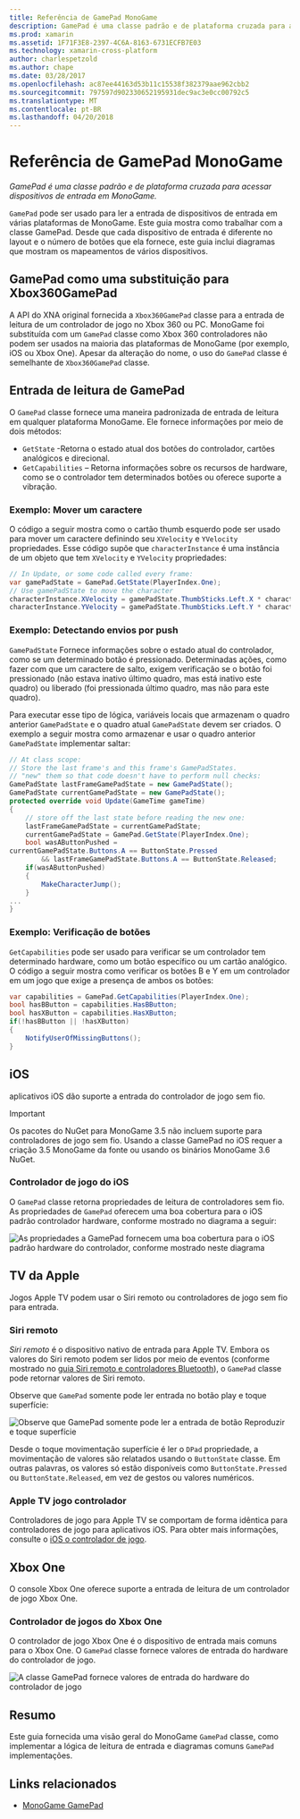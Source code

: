 ```yaml
---
title: Referência de GamePad MonoGame
description: GamePad é uma classe padrão e de plataforma cruzada para acessar dispositivos de entrada em MonoGame.
ms.prod: xamarin
ms.assetid: 1F71F3E8-2397-4C6A-8163-6731ECFB7E03
ms.technology: xamarin-cross-platform
author: charlespetzold
ms.author: chape
ms.date: 03/28/2017
ms.openlocfilehash: ac87ee44163d53b11c15538f382379aae962cbb2
ms.sourcegitcommit: 797597d902330652195931dec9ac3e0cc00792c5
ms.translationtype: MT
ms.contentlocale: pt-BR
ms.lasthandoff: 04/20/2018
---
```

# <a name="monogame-gamepad-reference"></a>Referência de GamePad MonoGame

_GamePad é uma classe padrão e de plataforma cruzada para acessar dispositivos de entrada em MonoGame._

`GamePad` pode ser usado para ler a entrada de dispositivos de entrada em várias plataformas de MonoGame. Este guia mostra como trabalhar com a classe GamePad. Desde que cada dispositivo de entrada é diferente no layout e o número de botões que ela fornece, este guia inclui diagramas que mostram os mapeamentos de vários dispositivos.

## <a name="gamepad-as-a-replacement-for-xbox360gamepad"></a>GamePad como uma substituição para Xbox360GamePad

A API do XNA original fornecida a `Xbox360GamePad` classe para a entrada de leitura de um controlador de jogo no Xbox 360 ou PC. MonoGame foi substituída com um `GamePad` classe como Xbox 360 controladores não podem ser usados na maioria das plataformas de MonoGame (por exemplo, iOS ou Xbox One). Apesar da alteração do nome, o uso do `GamePad` classe é semelhante de `Xbox360GamePad` classe.

## <a name="reading-input-from-gamepad"></a>Entrada de leitura de GamePad

O `GamePad` classe fornece uma maneira padronizada de entrada de leitura em qualquer plataforma MonoGame. Ele fornece informações por meio de dois métodos:

- `GetState` -Retorna o estado atual dos botões do controlador, cartões analógicos e direcional.
- `GetCapabilities` – Retorna informações sobre os recursos de hardware, como se o controlador tem determinados botões ou oferece suporte a vibração.

### <a name="example-moving-a-character"></a>Exemplo: Mover um caractere

O código a seguir mostra como o cartão thumb esquerdo pode ser usado para mover um caractere definindo seu `XVelocity` e `YVelocity` propriedades. Esse código supõe que `characterInstance` é uma instância de um objeto que tem `XVelocity` e `YVelocity` propriedades:

```csharp
// In Update, or some code called every frame:
var gamePadState = GamePad.GetState(PlayerIndex.One);
// Use gamePadState to move the character
characterInstance.XVelocity = gamePadState.ThumbSticks.Left.X * characterInstance.MaxSpeed;
characterInstance.YVelocity = gamePadState.ThumbSticks.Left.Y * characterInstance.MaxSpeed;
```

### <a name="example-detecting-pushes"></a>Exemplo: Detectando envios por push

`GamePadState` Fornece informações sobre o estado atual do controlador, como se um determinado botão é pressionado. Determinadas ações, como fazer com que um caractere de salto, exigem verificação se o botão foi pressionado (não estava inativo último quadro, mas está inativo este quadro) ou liberado (foi pressionada último quadro, mas não para este quadro). 

Para executar esse tipo de lógica, variáveis locais que armazenam o quadro anterior `GamePadState` e o quadro atual `GamePadState` devem ser criados. O exemplo a seguir mostra como armazenar e usar o quadro anterior `GamePadState` implementar saltar:

```csharp
// At class scope:
// Store the last frame's and this frame's GamePadStates.
// "new" them so that code doesn't have to perform null checks:
GamePadState lastFrameGamePadState = new GamePadState();
GamePadState currentGamePadState = new GamePadState();
protected override void Update(GameTime gameTime)
{
    // store off the last state before reading the new one:
    lastFrameGamePadState = currentGamePadState;
    currentGamePadState = GamePad.GetState(PlayerIndex.One);
    bool wasAButtonPushed = 
currentGamePadState.Buttons.A == ButtonState.Pressed
        && lastFrameGamePadState.Buttons.A == ButtonState.Released;
    if(wasAButtonPushed)
    {
        MakeCharacterJump();
    }
...
}
```

### <a name="example-checking-for-buttons"></a>Exemplo: Verificação de botões

`GetCapabilities` pode ser usado para verificar se um controlador tem determinado hardware, como um botão específico ou um cartão analógico. O código a seguir mostra como verificar os botões B e Y em um controlador em um jogo que exige a presença de ambos os botões:

```csharp
var capabilities = GamePad.GetCapabilities(PlayerIndex.One);
bool hasBButton = capabilities.HasBButton;
bool hasXButton = capabilities.HasXButton;
if(!hasBButton || !hasXButton)
{
    NotifyUserOfMissingButtons();
}
```

## <a name="ios"></a>iOS

aplicativos iOS dão suporte a entrada do controlador de jogo sem fio.

> [!IMPORTANT]
> Os pacotes do NuGet para MonoGame 3.5 não incluem suporte para controladores de jogo sem fio. Usando a classe GamePad no iOS requer a criação 3.5 MonoGame da fonte ou usando os binários MonoGame 3.6 NuGet. 

### <a name="ios-game-controller"></a>Controlador de jogo do iOS

O `GamePad` classe retorna propriedades de leitura de controladores sem fio. As propriedades de `GamePad` oferecem uma boa cobertura para o iOS padrão controlador hardware, conforme mostrado no diagrama a seguir:

![](input-images/image1.png "As propriedades a GamePad fornecem uma boa cobertura para o iOS padrão hardware do controlador, conforme mostrado neste diagrama")

## <a name="apple-tv"></a>TV da Apple

Jogos Apple TV podem usar o Siri remoto ou controladores de jogo sem fio para entrada.

### <a name="siri-remote"></a>Siri remoto

*Siri remoto* é o dispositivo nativo de entrada para Apple TV. Embora os valores do Siri remoto podem ser lidos por meio de eventos (conforme mostrado no [guia Siri remoto e controladores Bluetooth](~/ios/tvos/platform/remote-bluetooth.md)), o `GamePad` classe pode retornar valores de Siri remoto.

Observe que `GamePad` somente pode ler entrada no botão play e toque superfície: 

![](input-images/image2.png "Observe que GamePad somente pode ler a entrada de botão Reproduzir e toque superfície")

Desde o toque movimentação superfície é ler o `DPad` propriedade, a movimentação de valores são relatados usando o `ButtonState` classe. Em outras palavras, os valores só estão disponíveis como `ButtonState.Pressed` ou `ButtonState.Released`, em vez de gestos ou valores numéricos.

### <a name="apple-tv-game-controller"></a>Apple TV jogo controlador

Controladores de jogo para Apple TV se comportam de forma idêntica para controladores de jogo para aplicativos iOS. Para obter mais informações, consulte o [iOS o controlador de jogo](#iOS_Game_Controller). 

## <a name="xbox-one"></a>Xbox One

O console Xbox One oferece suporte a entrada de leitura de um controlador de jogo Xbox One.

### <a name="xbox-one-game-controller"></a>Controlador de jogos do Xbox One

O controlador de jogo Xbox One é o dispositivo de entrada mais comuns para o Xbox One. O `GamePad` classe fornece valores de entrada do hardware do controlador de jogo.

![](input-images/image3.png "A classe GamePad fornece valores de entrada do hardware do controlador de jogo")

## <a name="summary"></a>Resumo

Este guia fornecida uma visão geral do MonoGame `GamePad` classe, como implementar a lógica de leitura de entrada e diagramas comuns `GamePad` implementações.

## <a name="related-links"></a>Links relacionados

- [MonoGame GamePad](http://www.monogame.net/documentation/?page=T_Microsoft_Xna_Framework_Input_GamePad)
